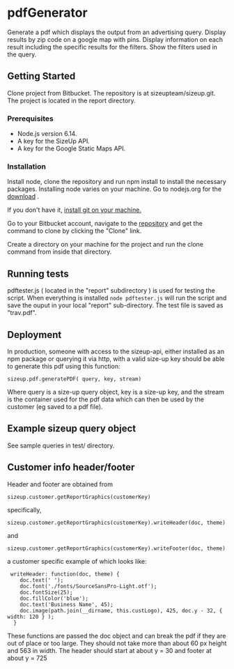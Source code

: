 # pdfGenerator

Generate a pdf which displays the output from an advertising query.  Display results by zip code on a google map with pins.  Display information on each result including the specific results for the filters.  Show the filters used in the query.

## Getting Started

Clone project from Bitbucket.  The repository is at sizeupteam/sizeup.git.  The project is located in the report directory.

### Prerequisites

- Node.js version 6.14.
- A key for the SizeUp API.
- A key for the Google Static Maps API.

### Installation

Install node, clone the repository and run npm install to install the necessary packages.  Installing node varies on your machine.  Go to nodejs.org for the [download](https://nodejs.org/en/download/) .

If you don't have it, [install git on your machine.](https://git-scm.com/downloads)

Go to your Bitbucket account, navigate to the [repository](https://bitbucket.org/sizeupteam/sizeup/src/master/) and get the command to clone by clicking the "Clone" link.

Create a directory on your machine for the project and run the clone command from inside that directory.

## Running tests

pdftester.js ( located in the "report" subdirectory ) is used for testing the script.  When everything is installed `node pdftester.js` will run the script and save the ouput in your local "report" sub-directory.  The test file is saved as "trav.pdf". 

## Deployment

In production, someone with access to the sizeup-api, either installed as an npm package or querying it via http, with a valid size-up key should be able to generate this pdf using this function:

`sizeup.pdf.generatePDF( query, key, stream)`

Where query is a size-up query object, key is a size-up key, and the stream is the container used for the pdf data which can then be used by the customer (eg saved to a pdf file).

## Example sizeup query object

See sample queries in test/ directory.

## Customer info header/footer

Header and footer are obtained from 

```
sizeup.customer.getReportGraphics(customerKey)
```

specifically,

```
sizeup.customer.getReportGraphics(customerKey).writeHeader(doc, theme)
```
and
```
sizeup.customer.getReportGraphics(customerKey).writeFooter(doc, theme)
```
a customer specific example of which looks like:
```
 writeHeader: function(doc, theme) {
    doc.text(' ');
    doc.font('./fonts/SourceSansPro-Light.otf');
    doc.fontSize(25);
    doc.fillColor('blue');
    doc.text('Business Name', 45);
    doc.image(path.join(__dirname, this.custLogo), 425, doc.y - 32, { width: 120 } );
  }
```
These functions are passed the doc object and can break the pdf if they are out of place or too large.  They should not take more than about 60 px height and 563 in width.  The header should start at about y = 30 and footer at about y = 725
